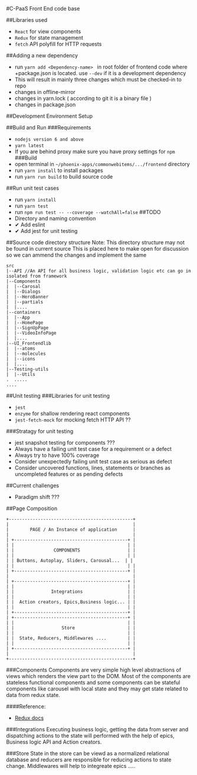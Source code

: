 #C-PaaS Front End code base

##Libraries used
- `React` for view components
- `Redux` for state management 
- `fetch` API polyfill for HTTP requests

##Adding a new dependency
- run `yarn add <Dependency-name> ` in root folder of frontend code where
+package.json is located. use `--dev` if it is a development dependency
- This will result in mainly three changes which must be checked-in to repo
- changes in offline-mirror
- changes in yarn.lock ( according to git it is a binary file )
- changes in package.json

##Development Environment Setup

##Build and Run
###Requirements
- `nodejs version 6 and above`
- `yarn latest`
- If you are behind proxy make sure you have proxy settings for `npm`
###Build
- open terminal in  `~/phoenix-apps/commonwebitems/.../frontend` directory
- run `yarn install` to install packages
- run `yarn run build` to build source code

##Run unit test cases
- run `yarn install`
- run `yarn test`
- run `npm run test -- --coverage --watchAll=false`
##TODO
- Directory and naming convention
- ✔ Add eslint
- ✔ Add jest for unit testing 


##Source code directory structure
Note: This directory structure may not be found in current source
This is placed here to make open for discussion so we can ammend the changes and implement the same
```
src
|--API //An API for all business logic, validation logic etc can go in isolated from framework
|--Components
|  |--Carosal
|  |--Dialogs
|  |--HeroBanner
|  |--partials
|  |....
|--containers
|  |--App
|  |--HomePage
|  |--SignUpPage
|  |--VideoInfoPage
|  |....
|--UI_Frontendlib
|  |--atoms
|  |--molecules
|  |--icons
|  |....
|--Testing-utils
|  |--Utils
.  .....
....

```

##Unit testing
###Libraries for unit testing
- `jest`
- `enzyme` for shallow rendering react components
- `jest-fetch-mock` for mocking fetch HTTP API ??

###Stratagy for unit testing
- jest snapshot testing for components ???
- Always have a failing unit test case for a requirement or a defect
- Always try to have 100% coverage
- Consider unexpectedly failing unit test case as serious as defect
- Consider uncovered functions, lines, statements or branches as uncompleted features or as pending defects

##Current challenges
- Paradigm shift ???

##Page Composition
```
+-----------------------------------------------+
|                                               |
|        PAGE / An Instance of application      |
|                                               |
| +-------------------------------------------+ |
| |                                           | |
| |               COMPONENTS                  | |
| |                                           | |
| | Buttons, Autoplay, Sliders, Carousal...  | |
| |                                           | |
| +-------------------------------------------+ |
|                                               |
| +-------------------------------------------+ |
| |                                           | |
| |              Integrations                 | |
| |                                           | |
| |  Action creators, Epics,Business logic... | |
| |                                           | |
| +-------------------------------------------+ |
| +-------------------------------------------+ |
| |                                           | |
| |                  Store                    | |
| |                                           | |
| |  State, Reducers, Middlewares ....        | |
| |                                           | |
| +-------------------------------------------+ |
|                                               |
+-----------------------------------------------+
```

###Components
Components are very simple high level abstractions of views which renders the view part to the DOM. Most of the components are stateless functional components and some components can be stateful components like carousel with local  state and they may get state related to data from redux state.

####Reference:
 - [Redux docs](http://redux.js.org/docs/introduction/Motivation.html "Rdeux docs" )

###Integrations
Executing business logic, getting the data from server and dispatching actions to the state will performed with the help of epics, Business logic API and Action creators.

###Store
State in the store can be viewd as a normalized relational database and reducers are responsible for reducing actions to state change.
Middlewares will help to integreate epics .....

